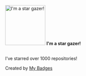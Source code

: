 <img src="https://github.com/my-badges/my-badges/blob/master/src/all-badges/pr-collaboration/star-gazer.png?raw=true" alt="I&apos;m a star gazer!" title="I&apos;m a star gazer!" width="128">
<strong>I&apos;m a star gazer!</strong>
<br><br>

I've starred over 1000 repositories!


Created by <a href="https://github.com/my-badges/my-badges">My Badges</a>